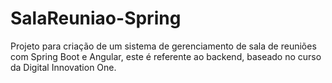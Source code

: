 # SalaReuniao-Spring
Projeto para criação de um sistema de gerenciamento de sala de reuniões com Spring Boot e Angular, este é referente ao backend, baseado no curso da Digital Innovation One.
